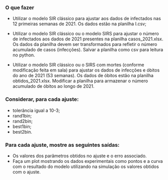 ### O que fazer
- Utilizar o modelo SIR clássico para ajustar aos dados de infectados nas 12 primeiras semanas de 2021. Os dados estão na planilha I.csv;

- Utilizar o modelo SIR clássico ou o modelo SIRS para ajustar o número de infectados aos dados de 2021 presentes na planilha casos_2021.xlsx. Os dados da planilha devem ser transformados para refletir o número acumulado de casos (infecções). Salvar a planilha como csv para leitura no python.

- Utilizar o modelo SIR clássico ou o SIRS com mortes (conforme modificação feita em sala) para ajustar os dados de infecções e óbitos do ano de 2021 (53 semanas). Os dados de óbitos estão na planilha obtidos_2021.xlsx. Modificar a planilha para armazenar o número acumulado de óbitos ao longo de 2021.

### Considerar, para cada ajuste: 
- tolerância igual a 10-3;
- rand1bin;
- rand2bin;
- best1bin;
- best2bin.

### Para cada ajuste, mostre as seguintes saídas:
- Os valores dos parâmetros obtidos no ajuste e o erro associado.
- Faça um plot mostrando os dados experimentais como pontos e a curva com o resultado do modelo utilizando na simulação os valores obtidos com o ajuste. 